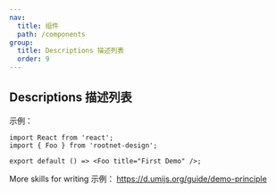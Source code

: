 ```yaml
---
nav:
  title: 组件
  path: /components
group:
  title: Descriptions 描述列表
  order: 9
---
```


## Descriptions 描述列表

示例：

```tsx
import React from 'react';
import { Foo } from 'rootnet-design';

export default () => <Foo title="First Demo" />;
```

More skills for writing 示例： https://d.umijs.org/guide/demo-principle
